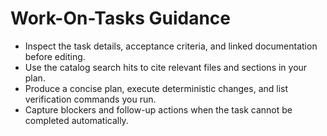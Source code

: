 # Work-On-Tasks Guidance

- Inspect the task details, acceptance criteria, and linked documentation before editing.
- Use the catalog search hits to cite relevant files and sections in your plan.
- Produce a concise plan, execute deterministic changes, and list verification commands you run.
- Capture blockers and follow-up actions when the task cannot be completed automatically.
